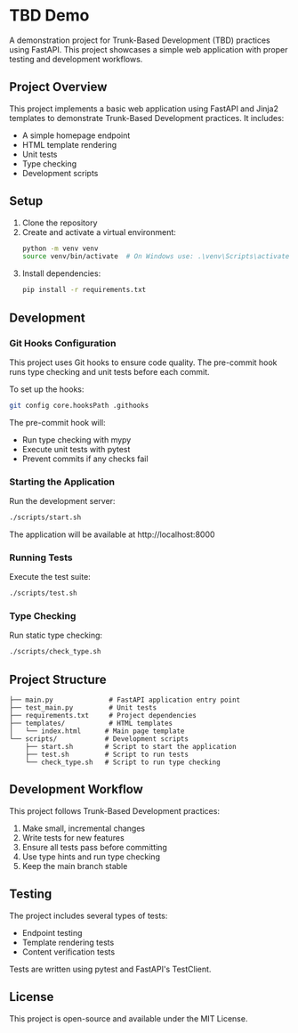 # TBD Demo

A demonstration project for Trunk-Based Development (TBD) practices using FastAPI. This project showcases a simple web application with proper testing and development workflows.

## Project Overview

This project implements a basic web application using FastAPI and Jinja2 templates to demonstrate Trunk-Based Development practices. It includes:

- A simple homepage endpoint
- HTML template rendering
- Unit tests
- Type checking
- Development scripts

## Setup

1. Clone the repository
2. Create and activate a virtual environment:
   ```bash
   python -m venv venv
   source venv/bin/activate  # On Windows use: .\venv\Scripts\activate
   ```
3. Install dependencies:
   ```bash
   pip install -r requirements.txt
   ```

## Development

### Git Hooks Configuration

This project uses Git hooks to ensure code quality. The pre-commit hook runs type checking and unit tests before each commit.

To set up the hooks:

```bash
git config core.hooksPath .githooks
```

The pre-commit hook will:
- Run type checking with mypy
- Execute unit tests with pytest
- Prevent commits if any checks fail

### Starting the Application

Run the development server:
```bash
./scripts/start.sh
```

The application will be available at http://localhost:8000

### Running Tests

Execute the test suite:
```bash
./scripts/test.sh
```

### Type Checking

Run static type checking:
```bash
./scripts/check_type.sh
```

## Project Structure

```
├── main.py              # FastAPI application entry point
├── test_main.py         # Unit tests
├── requirements.txt     # Project dependencies
├── templates/           # HTML templates
│   └── index.html      # Main page template
└── scripts/            # Development scripts
    ├── start.sh        # Script to start the application
    ├── test.sh         # Script to run tests
    └── check_type.sh   # Script to run type checking
```

## Development Workflow

This project follows Trunk-Based Development practices:

1. Make small, incremental changes
2. Write tests for new features
3. Ensure all tests pass before committing
4. Use type hints and run type checking
5. Keep the main branch stable

## Testing

The project includes several types of tests:

- Endpoint testing
- Template rendering tests
- Content verification tests

Tests are written using pytest and FastAPI's TestClient.

## License

This project is open-source and available under the MIT License.